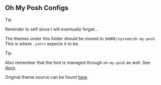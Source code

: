 ## Oh My Posh Configs

> [!TIP]
> Reminder to self since I will eventually forget...
>
> The themes under this folder should be moved to `$HOME/system/oh-my-posh`. This is where `.zshrc` expects
> it to be.

> [!TIP]
> Also remember that the font is managed through `oh-my-posh` as well.
> See [docs](https://ohmyposh.dev/docs/installation/fonts).

Original theme source can be found [here](https://raw.githubusercontent.com/JanDeDobbeleer/oh-my-posh/refs/heads/main/themes/catppuccin.omp.json).
